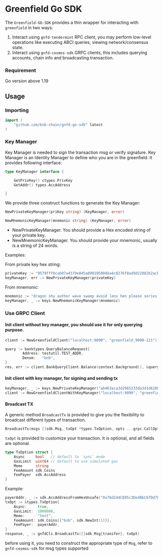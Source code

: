 # Greenfield Go SDK

The `Greenfield-GO-SDK` provides a thin wrapper for interacting with `greenfield` in two ways:

1. Interact using `gnfd-tendermint` RPC client, you may perform low-level operations like executing ABCI queries, viewing network/consensus state.
2. Interact using `gnfd-cosmos-sdk` GRPC clients, this includes querying accounts, chain info and broadcasting transaction.

### Requirement

Go version above 1.19

## Usage

### Importing

```go
import (
    "github.com/bnb-chain/gnfd-go-sdk" latest
)
```

### Key Manager

Key Manager is needed to sign the transaction msg or verify signature. Key Manager is an Identity Manager to define who
you are in the greenfield. It provides following interface:

```go
type KeyManager interface {

    GetPrivKey() ctypes.PrivKey
    GetAddr() types.AccAddress

}
```

We provide three construct functions to generate the Key Manager:
```go
NewPrivateKeyManager(priKey string) (KeyManager, error)

NewMnemonicKeyManager(mnemonic string) (KeyManager, error)
```

- NewPrivateKeyManager. You should provide a Hex encoded string of your private key.
- NewMnemonicKeyManager. You should provide your mnemonic, usually is a string of 24 words.

Examples:

From private key hex string:
```GO
privateKey := "9579fff0cab07a4379e845a890105004ba4c8276f8ad9d22082b2acbf02d884b"
keyManager, err := NewPrivateKeyManager(privateKey)
```

From mnemonic:
```Go
mnemonic := "dragon shy author wave swamp avoid lens hen please series heavy squeeze alley castle crazy action peasant green vague camp mirror amount person legal"
keyManager, _ := keys.NewMnemonicKeyManager(mnemonic)
```

### Use GRPC Client

#### Init client without key manager, you should use it for only querying purpose.

```go
client := NewGreenfieldClient("localhost:9090", "greenfield_9000-121")

query := banktypes.QueryBalanceRequest{
		Address: testutil.TEST_ADDR,
		Denom:   "bnb",
}
res, err := client.BankQueryClient.Balance(context.Background(), &query)  
```

#### Init client with key manager, for signing and sending tx

```go
keyManager, _ := keys.NewPrivateKeyManager("ab463aca3d2965233da3d1d6108aa521274c5ddc2369ff72970a52a451863fbf")
client := NewGreenfieldClientWithKeyManager("localhost:9090", "greenfield_9000-121", keyManager)
```

#### Broadcast TX

A generic method `BroadcastTx` is provided to give you the flexibility to broadcast different types of transaction.
```go
BroadcastTx(msgs []sdk.Msg, txOpt *types.TxOption, opts ...grpc.CallOption) (*tx.BroadcastTxResponse, error)
```

`txOpt` is provided to customize your transaction. It is optional, and all fields are optional.
```go
type TxOption struct {
    Async     bool   // default to `sync` mode
    GasLimit  uint64 // default to use simulated gas 
    Memo      string
    FeeAmount sdk.Coins
    FeePayer  sdk.AccAddress
}
```
Example:

```go
payerAddr, _ := sdk.AccAddressFromHexUnsafe("0x76d244CE05c3De4BbC6fDd7F56379B145709ade9")
txOpt := &types.TxOption{
    Async:     true,
    GasLimit:  1000000,
    Memo:      "test",
    FeeAmount: sdk.Coins{{"bnb", sdk.NewInt(1)}},
    FeePayer:  payerAddr,
}
response, _ := gnfdCli.BroadcastTx([]sdk.Msg{transfer}, txOpt)
```
before using it, you need to construct the appropriate type of `Msg`, refer to `gnfd-cosmos-sdk` for msg types supported

